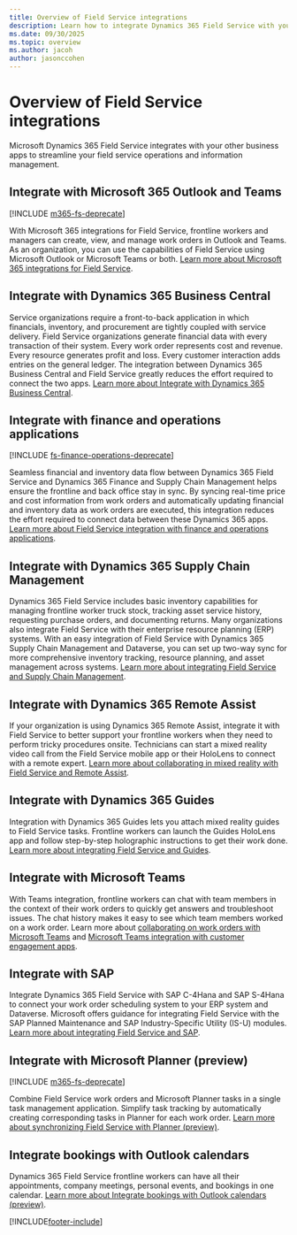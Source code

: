 ```yaml
---
title: Overview of Field Service integrations
description: Learn how to integrate Dynamics 365 Field Service with your other business apps to streamline information management and field operations.
ms.date: 09/30/2025
ms.topic: overview
ms.author: jacoh
author: jasonccohen
---
```


# Overview of Field Service integrations

Microsoft Dynamics 365 Field Service integrates with your other business apps to streamline your field service operations and information management.

## Integrate with Microsoft 365 Outlook and Teams

[!INCLUDE [m365-fs-deprecate](../includes/microsoft365-field-service-deprecation.md)]

With Microsoft 365 integrations for Field Service, frontline workers and managers can create, view, and manage work orders in Outlook and Teams. As an organization, you can use the capabilities of Field Service using Microsoft Outlook or Microsoft Teams or both. [Learn more about Microsoft 365 integrations for Field Service](flw-overview.md).

## Integrate with Dynamics 365 Business Central

Service organizations require a front-to-back application in which financials, inventory, and procurement are tightly coupled with service delivery. Field Service organizations generate financial data with every transaction of their system. Every work order represents cost and revenue. Every resource generates profit and loss. Every customer interaction adds entries on the general ledger. The integration between Dynamics 365 Business Central and Field Service greatly reduces the effort required to connect the two apps. [Learn more about Integrate with Dynamics 365 Business Central](business-central-integration.md).

## Integrate with finance and operations applications

[!INCLUDE [fs-finance-operations-deprecate](../includes/integrate-finance-deprecate.md)]

Seamless financial and inventory data flow between Dynamics 365 Field Service and Dynamics 365 Finance and Supply Chain Management helps ensure the frontline and back office stay in sync. By syncing real-time price and cost information from work orders and automatically updating financial and inventory data as work orders are executed, this integration reduces the effort required to connect data between these Dynamics 365 apps. [Learn more about Field Service integration with finance and operations applications](finance-operations-integration.md).

## Integrate with Dynamics 365 Supply Chain Management

Dynamics 365 Field Service includes basic inventory capabilities for managing frontline worker truck stock, tracking asset service history, requesting purchase orders, and documenting returns. Many organizations also integrate Field Service with their enterprise resource planning (ERP) systems. With an easy integration of Field Service with Dynamics 365 Supply Chain Management and Dataverse, you can set up two-way sync for more comprehensive inventory tracking, resource planning, and asset management across systems. [Learn more about integrating Field Service and Supply Chain Management](supply-chain-field-service-integration.md).

## Integrate with Dynamics 365 Remote Assist

If your organization is using Dynamics 365 Remote Assist, integrate it with Field Service to better support your frontline workers when they need to perform tricky procedures onsite. Technicians can start a mixed reality video call from the Field Service mobile app or their HoloLens to connect with a remote expert. [Learn more about collaborating in mixed reality with Field Service and Remote Assist](remote-assist-hololens.md).

## Integrate with Dynamics 365 Guides

Integration with Dynamics 365 Guides lets you attach mixed reality guides to Field Service tasks. Frontline workers can launch the Guides HoloLens app and follow step-by-step holographic instructions to get their work done. [Learn more about integrating Field Service and Guides](mixed-reality-guides-integration.md).

## Integrate with Microsoft Teams

With Teams integration, frontline workers can chat with team members in the context of their work orders to quickly get answers and troubleshoot issues. The chat history makes it easy to see which team members worked on a work order. Learn more about [collaborating on work orders with Microsoft Teams](field-service-teams-collaboration.md) and [Microsoft Teams integration with customer engagement apps](/dynamics365/teams-integration/teams-integration).

## Integrate with SAP

Integrate Dynamics 365 Field Service with SAP C-4Hana and SAP S-4Hana to connect your work order scheduling system to your ERP system and Dataverse. Microsoft offers guidance for integrating Field Service with the SAP Planned Maintenance and SAP Industry-Specific Utility (IS-U) modules. [Learn more about integrating Field Service and SAP](field-service-sap-integration.md).

## Integrate with Microsoft Planner (preview)

[!INCLUDE [m365-fs-deprecate](../includes/microsoft365-field-service-deprecation.md)]

Combine Field Service work orders and Microsoft Planner tasks in a single task management application. Simplify task tracking by automatically creating corresponding tasks in Planner for each work order. [Learn more about synchronizing Field Service with Planner (preview)](planner-sync.md).

## Integrate bookings with Outlook calendars

Dynamics 365 Field Service frontline workers can have all their appointments, company meetings, personal events, and bookings in one calendar. [Learn more about Integrate bookings with Outlook calendars (preview)](outlook-integration.md).

[!INCLUDE[footer-include](../includes/footer-banner.md)]

